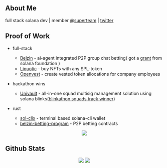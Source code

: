 ## About Me
full stack solana dev | member [@superteam](https://twitter.com/superteam) | [twitter](https://twitter.com/Neutron975)

## Proof of Work

- full-stack
  - [Belzin](https://belzin.vercel.app) - ai-agent integrated P2P group chat betting( got a [grant](https://github.com/user-attachments/assets/f16719c8-6017-4a42-a6da-11f8b8b445b7) from solana foundation )
  - [Liquotic](https://liquotic.vercel.app) - buy NFTs with any SPL-token
  - [Openvest](https://openvest.vercel.app) - create vested token allocations for company employees
    

- hackathon wins
  - [Univault](https://univault.xyz) - all-in-one squad multisig management solution using solana blinks([blinkathon squads track winner](https://x.com/thesendcoin/status/1839324398102409634))
    
- rust
  - [sol-clix](https://github.com/Shiva953/sol-clix) - terminal based solana-cli wallet
  - [belzin-betting-program](https://github.com/Shiva953/belzin-betting-program) - P2P betting contracts 
<p align="center"><img src= 'https://capsule-render.vercel.app/api?type=rect&color=gradient&height=2.5'/></p>


## Github Stats
<p style="display:flex; align=center; justify-content:center; ">
<img src="https://github-readme-stats.vercel.app/api?username=Shiva953&theme=midnight-purple" style="margin-right:4px;">
<img src="https://streak-stats.demolab.com/?user=Shiva953&theme=holi-theme">
</p>
